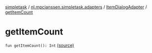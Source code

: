 [simpletask](../../index.md) / [nl.mpcjanssen.simpletask.adapters](../index.md) / [ItemDialogAdapter](index.md) / [getItemCount](.)

# getItemCount

`fun getItemCount(): Int` [(source)](https://github.com/mpcjanssen/simpletask-android/blob/master/src/main/java/nl/mpcjanssen/simpletask/adapters/ItemDialogAdapter.kt#L76)